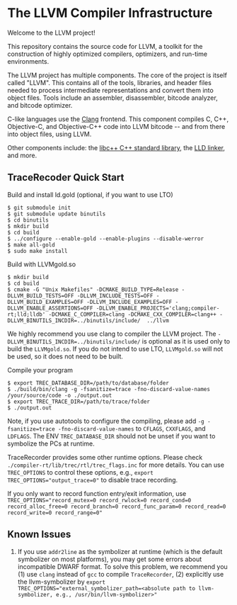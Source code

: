 # The LLVM Compiler Infrastructure

Welcome to the LLVM project!

This repository contains the source code for LLVM, a toolkit for the
construction of highly optimized compilers, optimizers, and run-time
environments.

The LLVM project has multiple components. The core of the project is
itself called "LLVM". This contains all of the tools, libraries, and header
files needed to process intermediate representations and convert them into
object files. Tools include an assembler, disassembler, bitcode analyzer, and
bitcode optimizer.

C-like languages use the [Clang](http://clang.llvm.org/) frontend. This
component compiles C, C++, Objective-C, and Objective-C++ code into LLVM bitcode
-- and from there into object files, using LLVM.

Other components include:
the [libc++ C++ standard library](https://libcxx.llvm.org),
the [LLD linker](https://lld.llvm.org), and more.

## TraceRecoder Quick Start

Build and install ld.gold (optional, if you want to use LTO)
```
$ git submodule init
$ git submodule update binutils
$ cd binutils
$ mkdir build
$ cd build
$ ../configure --enable-gold --enable-plugins --disable-werror
$ make all-gold
$ sudo make install
```

Build with LLVMgold.so
```
$ mkdir build
$ cd build
$ cmake -G "Unix Makefiles" -DCMAKE_BUILD_TYPE=Release -DLLVM_BUILD_TESTS=OFF -DLLVM_INCLUDE_TESTS=OFF -DLLVM_BUILD_EXAMPLES=OFF -DLLVM_INCLUDE_EXAMPLES=OFF -DLLVM_ENABLE_ASSERTIONS=OFF -DLLVM_ENABLE_PROJECTS='clang;compiler-rt;lld;lldb' -DCMAKE_C_COMPILER=clang -DCMAKE_CXX_COMPILER=clang++ -DLLVM_BINUTILS_INCDIR=../binutils/include/  ../llvm 
```
We highly recommend you use clang to compiler the LLVM project. 
The `-DLLVM_BINUTILS_INCDIR=../binutils/include/` is optional as it is used only to build the `LLVMgold.so`. 
If you do not intend to use LTO, `LLVMgold.so` will not be used, so it does not need to be built.

Compile your program
```
$ export TREC_DATABASE_DIR=/path/to/database/folder
$ ./build/bin/clang -g -fsanitize=trace -fno-discard-value-names /your/source/code -o ./output.out
$ export TREC_TRACE_DIR=/path/to/trace/folder
$ ./output.out
```
Note, if you use autotools to configure the compiling, please add `-g -fsanitize=trace -fno-discard-value-names` to `CFLAGS`, `CXXFLAGS`, and `LDFLAGS`.
The ENV `TREC_DATABASE_DIR` should not be unset if you want to symbolize the PCs at runtime.

TraceRecorder provides some other runtime options.
Please check `./compiler-rt/lib/trec/rtl/trec_flags.inc` for more details.
You can use `TREC_OPTIONS` to control these options, e.g., `export TREC_OPTIONS="output_trace=0"` to disable trace recording.

If you only want to record function entry/exit information, use `TREC_OPTIONS="record_mutex=0 record_rwlock=0 record_cond=0 record_alloc_free=0 record_branch=0 record_func_param=0 record_read=0 record_write=0 record_range=0"`

## Known Issues
1. If you use `addr2line` as the symbolizer at runtime (which is the default symbolizer on most platforms), you may get some errors about incompatible DWARF format. To solve this problem, we recommend you (1) use `clang` instead of `gcc` to compile `TraceRecorder`, (2) explicitly use the llvm-symbolizer by `export TREC_OPTIONS="external_symbolizer_path=<absolute path to llvm-symbolizer, e.g., /usr/bin/llvm-symbolizer>"`


